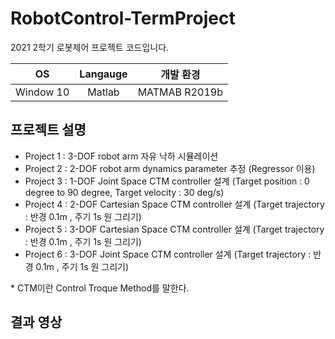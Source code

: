 # RobotControl-TermProject  

2021 2학기 로봇제어 프로젝트 코드입니다.  

|OS|Langauge|개발 환경|   
|:---:|:---:|:---:|   
|Window 10|Matlab|MATMAB R2019b|   

## 프로젝트 설명  

- Project 1 : 3-DOF robot arm 자유 낙하 시뮬레이션  
- Project 2 : 2-DOF robot arm dynamics parameter 추정 (Regressor 이용) 
- Project 3 : 1-DOF Joint Space CTM controller 설계 (Target position : 0 degree to 90 degree, Target velocity : 30 deg/s)  
- Project 4 : 2-DOF Cartesian Space CTM controller 설계 (Target trajectory : 반경 0.1m , 주기 1s 원 그리기)  
- Project 5 : 3-DOF Cartesian Space CTM controller 설계 (Target trajectory : 반경 0.1m , 주기 1s 원 그리기) 
- Project 6 : 3-DOF Joint Space CTM controller 설계 (Target trajectory : 반경 0.1m , 주기 1s 원 그리기)  

\* CTM이란 Control Troque Method를 말한다.  

## 결과 영상  

